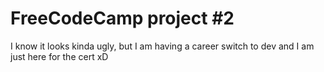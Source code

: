 # FreeCodeCamp project #2
I know it looks kinda ugly, but I am having a career switch to dev and I am just here for the cert xD
